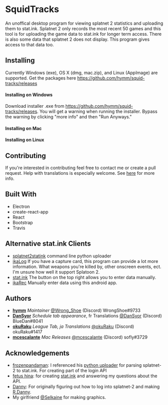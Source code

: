 # SquidTracks
An unoffical desktop program for viewing splatnet 2 statistics and uploading them to stat.ink.
Splatnet 2 only records the most recent 50 games and this tool is for uploading the
game data to stat.ink for longer term access.  There is also some data that splatnet 2
does not display.  This program gives access to that data too.

## Installing
Currently Windows (exe), OS X (dmg, mac.zip), and Linux (AppImage) are supported.  Get the packages here https://github.com/hymm/squid-tracks/releases

#### Installing on Windows
Download installer .exe from https://github.com/hymm/squid-tracks/releases.
You will get a warning when running the installer.  Bypass the warning by clicking
"more info" and then "Run Anyways."

#### Installing on Mac

#### Installing on Linux

## Contributing

If you're interested in contributing feel free to contact me or create a pull request. Help with translations is especially welcome. See [here](./docs/en/development.md) for more info.

## Built With
* Electron
* create-react-app
* React
* Bootstrap
* Travis

## Alternative stat.ink Clients
* [splatnet2statink](https://github.com/frozenpandaman/splatnet2statink) command line python uploader
* [ikaLog](https://github.com/hasegaw/IkaLog) If you have a capture card, this program can provide a lot more information.  What weapons you're killed by, other onscreen events, ect. I'm unsure how well it support Splatoon 2.
* [stat.ink](https://stat.ink/) The button on the top right allows you to enter data manually.
* [ikaRec](https://play.google.com/store/apps/details?id=ink.pocketgopher.ikarec&hl=en) Manually enter data using this android app.

## Authors
* **[hymm](https://github.com/hymm)** *Maintainer* [@Wrong_Shoe](https://twitter.com/Wrong_Shoe) (Discord) WrongShoe#9733
* **[DanSyor](https://github.com/DanSyor)** *Schedule tab appearance*, fr Translations [@DanSyor](https://twitter.com/DanSyor) (Discord) BlueDan#8041
* **[okuRaku](https://github.com/okuRaku)** *League Tab, ja Translations* [@okuRaku](https://twitter.com/okuRakuu) (Discord) okuRaku#1417
* **[mcescalante](https://github.com/mcescalante)** *Mac Releases* [@mcescalante](https://twitter.com/mcescalante) (Discord) sofly#3729

## Acknowledgements
* [frozenpandaman](https://github.com/frozenpandaman/): I referenced his [python uploader](https://github.com/frozenpandaman/splatnet2statink) for parsing splatnet-2 to stat.ink.  For creating part of the login API
* [fetus hina](https://github.com/fetus-hina): for creating [stat.ink](https://stat.ink) and answering my questions about the API.
* [Danny](https://github.com/Rapptz): For originally figuring out how to log into splatnet-2 and making [R.Danny](https://github.com/Rapptz/RoboDanny).
* My girlfriend [@Selkaine](https://twitter.com/Selkaine) for making graphics.
